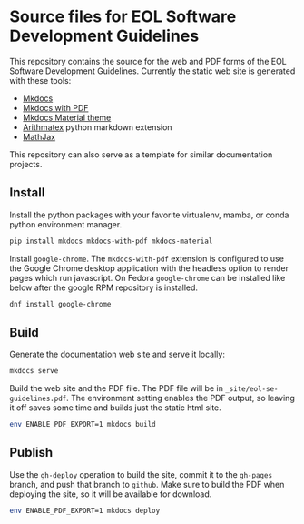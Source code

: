 # Source files for EOL Software Development Guidelines

This repository contains the source for the web and PDF forms of the EOL
Software Development Guidelines.  Currently the static web site is generated
with these tools:

- [Mkdocs](https://www.mkdocs.org/)
- [Mkdocs with PDF](https://pypi.org/project/mkdocs-with-pdf/)
- [Mkdocs Material theme](https://squidfunk.github.io/mkdocs-material)
- [Arithmatex](https://facelessuser.github.io/pymdown-extensions/extensions/arithmatex/) python markdown extension
- [MathJax](https://www.mathjax.org/)

This repository can also serve as a template for similar documentation
projects.

## Install

Install the python packages with your favorite virtualenv, mamba, or conda
python environment manager.

```sh
pip install mkdocs mkdocs-with-pdf mkdocs-material
```

Install `google-chrome`.  The `mkdocs-with-pdf` extension is configured to use
the Google Chrome desktop application with the headless option to render pages
which run javascript.  On Fedora `google-chrome` can be installed like below
after the google RPM repository is installed.

```sh
dnf install google-chrome
```

## Build

Generate the documentation web site and serve it locally:

```sh
mkdocs serve
```

Build the web site and the PDF file.  The PDF file will be in
`_site/eol-se-guidelines.pdf`.  The environment setting enables the PDF
output, so leaving it off saves some time and builds just the static html
site.

```sh
env ENABLE_PDF_EXPORT=1 mkdocs build
```

## Publish

Use the `gh-deploy` operation to build the site, commit it to the `gh-pages`
branch, and push that branch to `github`.  Make sure to build the PDF when
deploying the site, so it will be available for download.

```sh
env ENABLE_PDF_EXPORT=1 mkdocs deploy
```
